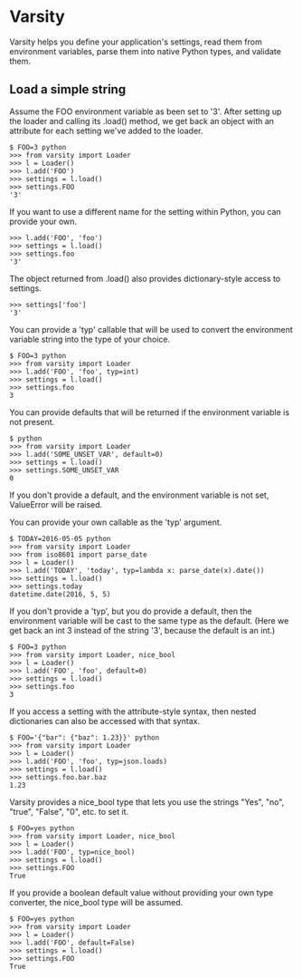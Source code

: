 # Varsity

Varsity helps you define your application's settings, read them from environment
variables, parse them into native Python types, and validate them.

## Load a simple string

Assume the FOO environment variable as been set to '3'.  After setting up the
loader and calling its .load() method, we get back an object with an attribute for
each setting we've added to the loader.

    $ FOO=3 python
    >>> from varsity import Loader
    >>> l = Loader()
    >>> l.add('FOO')
    >>> settings = l.load()
    >>> settings.FOO
    '3'

If you want to use a different name for the setting within Python, you can
provide your own.

    >>> l.add('FOO', 'foo')
    >>> settings = l.load()
    >>> settings.foo
    '3'

The object returned from .load() also provides dictionary-style access to
settings.

    >>> settings['foo']
    '3'

You can provide a 'typ' callable that will be used to convert the environment
variable string into the type of your choice.

    $ FOO=3 python
    >>> from varsity import Loader
    >>> l.add('FOO', 'foo', typ=int)
    >>> settings = l.load()
    >>> settings.foo
    3

You can provide defaults that will be returned if the environment variable is
not present.

    $ python
    >>> from varsity import Loader
    >>> l.add('SOME_UNSET_VAR', default=0)
    >>> settings = l.load()
    >>> settings.SOME_UNSET_VAR
    0

If you don't provide a default, and the environment variable is not set,
ValueError will be raised.

You can provide your own callable as the 'typ' argument.

    $ TODAY=2016-05-05 python
    >>> from varsity import Loader
    >>> from iso8601 import parse_date
    >>> l = Loader()
    >>> l.add('TODAY', 'today', typ=lambda x: parse_date(x).date())
    >>> settings = l.load()
    >>> settings.today
    datetime.date(2016, 5, 5)

If you don't provide a 'typ', but you do provide a default, then the environment
variable will be cast to the same type as the default.  (Here we get back an
int 3 instead of the string '3', because the default is an int.)

    $ FOO=3 python
    >>> from varsity import Loader, nice_bool
    >>> l = Loader()
    >>> l.add('FOO', 'foo', default=0)
    >>> settings = l.load()
    >>> settings.foo
    3

If you access a setting with the attribute-style syntax, then nested
dictionaries can also be accessed with that syntax.

    $ FOO='{"bar": {"baz": 1.23}}' python
    >>> from varsity import Loader
    >>> l = Loader()
    >>> l.add('FOO', 'foo', typ=json.loads)
    >>> settings = l.load()
    >>> settings.foo.bar.baz
    1.23

Varsity provides a nice_bool type that lets you use the strings "Yes", "no", "true",
"False", "0", etc. to set it.

    $ FOO=yes python
    >>> from varsity import Loader, nice_bool
    >>> l = Loader()
    >>> l.add('FOO', typ=nice_bool)
    >>> settings = l.load()
    >>> settings.FOO
    True

If you provide a boolean default value without providing your own type
converter, the nice_bool type will be assumed.  

    $ FOO=yes python
    >>> from varsity import Loader
    >>> l = Loader()
    >>> l.add('FOO', default=False)
    >>> settings = l.load()
    >>> settings.FOO
    True

